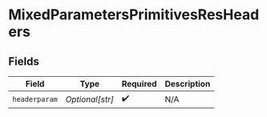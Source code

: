 # MixedParametersPrimitivesResHeaders


## Fields

| Field              | Type               | Required           | Description        |
| ------------------ | ------------------ | ------------------ | ------------------ |
| `headerparam`      | *Optional[str]*    | :heavy_check_mark: | N/A                |